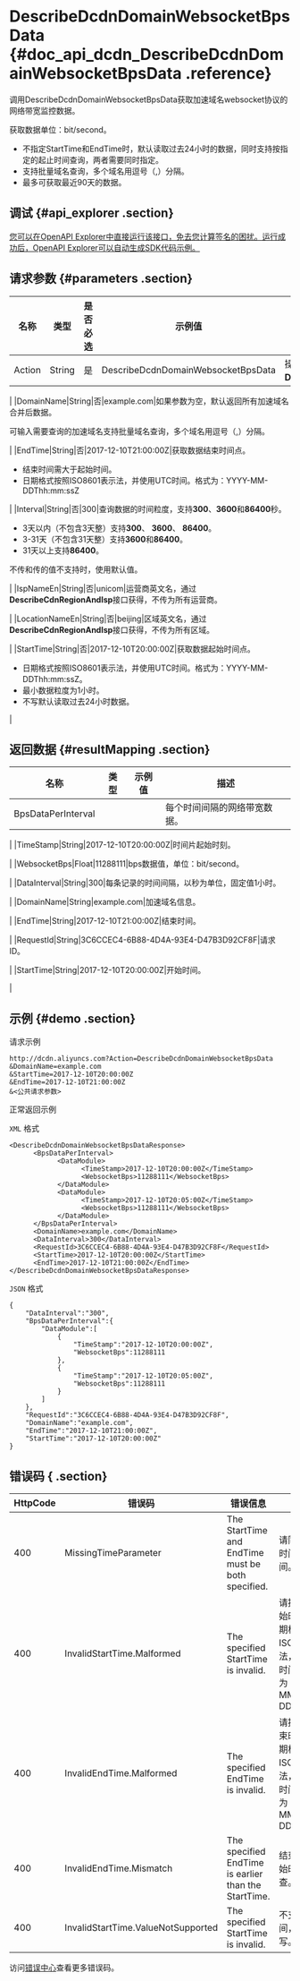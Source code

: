 # DescribeDcdnDomainWebsocketBpsData {#doc_api_dcdn_DescribeDcdnDomainWebsocketBpsData .reference}

调用DescribeDcdnDomainWebsocketBpsData获取加速域名websocket协议的网络带宽监控数据。

获取数据单位：bit/second。

-   不指定StartTime和EndTime时，默认读取过去24小时的数据，同时支持按指定的起止时间查询，两者需要同时指定。
-   支持批量域名查询，多个域名用逗号（,）分隔。
-   最多可获取最近90天的数据。

## 调试 {#api_explorer .section}

[您可以在OpenAPI Explorer中直接运行该接口，免去您计算签名的困扰。运行成功后，OpenAPI Explorer可以自动生成SDK代码示例。](https://api.aliyun.com/#product=dcdn&api=DescribeDcdnDomainWebsocketBpsData&type=RPC&version=2018-01-15)

## 请求参数 {#parameters .section}

|名称|类型|是否必选|示例值|描述|
|--|--|----|---|--|
|Action|String|是|DescribeDcdnDomainWebsocketBpsData|操作接口名，系统规定参数。取值：**DescribeDcdnDomainWebsocketBpsData**。

 |
|DomainName|String|否|example.com|如果参数为空，默认返回所有加速域名合并后数据。

 可输入需要查询的加速域名支持批量域名查询，多个域名用逗号（,）分隔。

 |
|EndTime|String|否|2017-12-10T21:00:00Z|获取数据结束时间点。

 -   结束时间需大于起始时间。
-   日期格式按照ISO8601表示法，并使用UTC时间。格式为：YYYY-MM-DDThh:mm:ssZ

 |
|Interval|String|否|300|查询数据的时间粒度，支持**300**、**3600**和**86400**秒。

 -   3天以内（不包含3天整）支持**300**、 **3600**、 **86400**。
-   3-31天（不包含31天整）支持**3600**和**86400**。
-   31天以上支持**86400**。

 不传和传的值不支持时，使用默认值。

 |
|IspNameEn|String|否|unicom|运营商英文名，通过**DescribeCdnRegionAndIsp**接口获得，不传为所有运营商。

 |
|LocationNameEn|String|否|beijing|区域英文名，通过**DescribeCdnRegionAndIsp**接口获得，不传为所有区域。

 |
|StartTime|String|否|2017-12-10T20:00:00Z|获取数据起始时间点。

 -   日期格式按照ISO8601表示法，并使用UTC时间。格式为：YYYY-MM-DDThh:mm:ssZ。
-   最小数据粒度为1小时。
-   不写默认读取过去24小时数据。

 |

## 返回数据 {#resultMapping .section}

|名称|类型|示例值|描述|
|--|--|---|--|
|BpsDataPerInterval| | |每个时间间隔的网络带宽数据。

 |
|TimeStamp|String|2017-12-10T20:00:00Z|时间片起始时刻。

 |
|WebsocketBps|Float|11288111|bps数据值，单位：bit/second。

 |
|DataInterval|String|300|每条记录的时间间隔，以秒为单位，固定值1小时。

 |
|DomainName|String|example.com|加速域名信息。

 |
|EndTime|String|2017-12-10T21:00:00Z|结束时间。

 |
|RequestId|String|3C6CCEC4-6B88-4D4A-93E4-D47B3D92CF8F|请求ID。

 |
|StartTime|String|2017-12-10T20:00:00Z|开始时间。

 |

## 示例 {#demo .section}

请求示例

``` {#request_demo}
http://dcdn.aliyuncs.com?Action=DescribeDcdnDomainWebsocketBpsData
&DomainName=example.com
&StartTime=2017-12-10T20:00:00Z
&EndTime=2017-12-10T21:00:00Z
&<公共请求参数>
```

正常返回示例

`XML` 格式

``` {#xml_return_success_demo}
<DescribeDcdnDomainWebsocketBpsDataResponse>
	  <BpsDataPerInterval>
		    <DataModule>
			      <TimeStamp>2017-12-10T20:00:00Z</TimeStamp>
			      <WebsocketBps>11288111</WebsocketBps>
		    </DataModule>
		    <DataModule>
			      <TimeStamp>2017-12-10T20:05:00Z</TimeStamp>
			      <WebsocketBps>11288111</WebsocketBps>
		    </DataModule>
	  </BpsDataPerInterval>
	  <DomainName>example.com</DomainName>
	  <DataInterval>300</DataInterval>
	  <RequestId>3C6CCEC4-6B88-4D4A-93E4-D47B3D92CF8F</RequestId>
	  <StartTime>2017-12-10T20:00:00Z</StartTime>
	  <EndTime>2017-12-10T21:00:00Z</EndTime>
</DescribeDcdnDomainWebsocketBpsDataResponse>
```

`JSON` 格式

``` {#json_return_success_demo}
{
	"DataInterval":"300",
	"BpsDataPerInterval":{
		"DataModule":[
			{
				"TimeStamp":"2017-12-10T20:00:00Z",
				"WebsocketBps":11288111
			},
			{
				"TimeStamp":"2017-12-10T20:05:00Z",
				"WebsocketBps":11288111
			}
		]
	},
	"RequestId":"3C6CCEC4-6B88-4D4A-93E4-D47B3D92CF8F",
	"DomainName":"example.com",
	"EndTime":"2017-12-10T21:00:00Z",
	"StartTime":"2017-12-10T20:00:00Z"
}
```

## 错误码 { .section}

|HttpCode|错误码|错误信息|描述|
|--------|---|----|--|
|400|MissingTimeParameter|The StartTime and EndTime must be both specified.|请同时提供开始时间和结束时间。|
|400|InvalidStartTime.Malformed|The specified StartTime is invalid.|请提供正确的开始时间格式。日期格式按照ISO8601表示法，并使用UTC时间。\\n格式为：YYYY-MM-DDThh:mm:ssZ|
|400|InvalidEndTime.Malformed|The specified EndTime is invalid.|请提供正确的结束时间格式。日期格式按照ISO8601表示法，并使用UTC时间。 格式为：YYYY-MM-DDThh:mm:ssZ|
|400|InvalidEndTime.Mismatch|The specified EndTime is earlier than the StartTime.|结束时间早于开始时间，请检查。|
|400|InvalidStartTime.ValueNotSupported|The specified StartTime is invalid.|不支持该开始时间，请重新填写。|

访问[错误中心](https://error-center.aliyun.com/status/product/dcdn)查看更多错误码。


